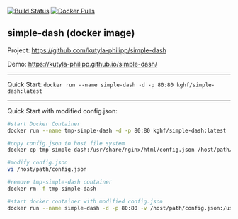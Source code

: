 [![Build Status](https://drone.kghf.io/api/badges/larskghf/simple-dash-docker/status.svg)](https://drone.kghf.io/larskghf/simple-dash-docker)
[![Docker Pulls](https://img.shields.io/docker/pulls/kghf/simple-dash)](https://hub.docker.com/r/kghf/simple-dash)
## simple-dash (docker image)

Project: https://github.com/kutyla-philipp/simple-dash 

Demo: https://kutyla-philipp.github.io/simple-dash/

---

Quick Start: `docker run --name simple-dash -d -p 80:80 kghf/simple-dash:latest`

---

Quick Start with modified config.json: 
```bash
#start Docker Container
docker run --name tmp-simple-dash -d -p 80:80 kghf/simple-dash:latest

#copy config.json to host file system
docker cp tmp-simple-dash:/usr/share/nginx/html/config.json /host/path/config.json

#modify config.json
vi /host/path/config.json

#remove tmp-simple-dash container
docker rm -f tmp-simple-dash 

#start docker container with modified config.json
docker run --name simple-dash -d -p 80:80 -v /host/path/config.json:/usr/share/nginx/html/config.json kghf/simple-dash:latest
```